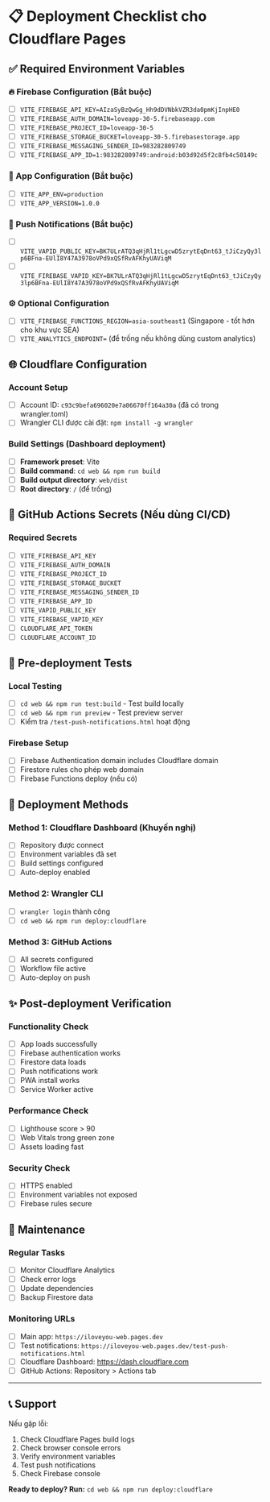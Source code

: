 # 📋 Deployment Checklist cho Cloudflare Pages

## ✅ Required Environment Variables

### 🔥 Firebase Configuration (Bắt buộc)
- [ ] `VITE_FIREBASE_API_KEY=AIzaSyBzQwGg_Hh9dDVNbkVZR3da0pmKjInpHE0`
- [ ] `VITE_FIREBASE_AUTH_DOMAIN=loveapp-30-5.firebaseapp.com`
- [ ] `VITE_FIREBASE_PROJECT_ID=loveapp-30-5`
- [ ] `VITE_FIREBASE_STORAGE_BUCKET=loveapp-30-5.firebasestorage.app`
- [ ] `VITE_FIREBASE_MESSAGING_SENDER_ID=983282809749`
- [ ] `VITE_FIREBASE_APP_ID=1:983282809749:android:b03d92d5f2c8fb4c50149c`

### 📱 App Configuration (Bắt buộc)
- [ ] `VITE_APP_ENV=production`
- [ ] `VITE_APP_VERSION=1.0.0`

### 🔔 Push Notifications (Bắt buộc)
- [ ] `VITE_VAPID_PUBLIC_KEY=BK7ULrATQ3qHjRl1tLgcwD5zrytEqDnt63_tJiCzyQy3lp6BFna-EUlI8Y47A3978oVPd9xQSfRvAFKhyUAViqM`
- [ ] `VITE_FIREBASE_VAPID_KEY=BK7ULrATQ3qHjRl1tLgcwD5zrytEqDnt63_tJiCzyQy3lp6BFna-EUlI8Y47A3978oVPd9xQSfRvAFKhyUAViqM`

### ⚙️ Optional Configuration
- [ ] `VITE_FIREBASE_FUNCTIONS_REGION=asia-southeast1` (Singapore - tốt hơn cho khu vực SEA)
- [ ] `VITE_ANALYTICS_ENDPOINT=` (để trống nếu không dùng custom analytics)

## 🌐 Cloudflare Configuration

### Account Setup
- [ ] Account ID: `c93c9befa696020e7a06670ff164a30a` (đã có trong wrangler.toml)
- [ ] Wrangler CLI được cài đặt: `npm install -g wrangler`

### Build Settings (Dashboard deployment)
- [ ] **Framework preset**: Vite
- [ ] **Build command**: `cd web && npm run build`
- [ ] **Build output directory**: `web/dist`
- [ ] **Root directory**: `/` (để trống)

## 🔧 GitHub Actions Secrets (Nếu dùng CI/CD)

### Required Secrets
- [ ] `VITE_FIREBASE_API_KEY`
- [ ] `VITE_FIREBASE_AUTH_DOMAIN`
- [ ] `VITE_FIREBASE_PROJECT_ID`
- [ ] `VITE_FIREBASE_STORAGE_BUCKET`
- [ ] `VITE_FIREBASE_MESSAGING_SENDER_ID`
- [ ] `VITE_FIREBASE_APP_ID`
- [ ] `VITE_VAPID_PUBLIC_KEY`
- [ ] `VITE_FIREBASE_VAPID_KEY`
- [ ] `CLOUDFLARE_API_TOKEN`
- [ ] `CLOUDFLARE_ACCOUNT_ID`

## 🧪 Pre-deployment Tests

### Local Testing
- [ ] `cd web && npm run test:build` - Test build locally
- [ ] `cd web && npm run preview` - Test preview server
- [ ] Kiểm tra `/test-push-notifications.html` hoạt động

### Firebase Setup
- [ ] Firebase Authentication domain includes Cloudflare domain
- [ ] Firestore rules cho phép web domain
- [ ] Firebase Functions deploy (nếu có)

## 🚀 Deployment Methods

### Method 1: Cloudflare Dashboard (Khuyến nghị)
- [ ] Repository được connect
- [ ] Environment variables đã set
- [ ] Build settings configured
- [ ] Auto-deploy enabled

### Method 2: Wrangler CLI
- [ ] `wrangler login` thành công
- [ ] `cd web && npm run deploy:cloudflare`

### Method 3: GitHub Actions
- [ ] All secrets configured
- [ ] Workflow file active
- [ ] Auto-deploy on push

## ✨ Post-deployment Verification

### Functionality Check
- [ ] App loads successfully
- [ ] Firebase authentication works
- [ ] Firestore data loads
- [ ] Push notifications work
- [ ] PWA install works
- [ ] Service Worker active

### Performance Check
- [ ] Lighthouse score > 90
- [ ] Web Vitals trong green zone
- [ ] Assets loading fast

### Security Check
- [ ] HTTPS enabled
- [ ] Environment variables not exposed
- [ ] Firebase rules secure

## 🔄 Maintenance

### Regular Tasks
- [ ] Monitor Cloudflare Analytics
- [ ] Check error logs
- [ ] Update dependencies
- [ ] Backup Firestore data

### Monitoring URLs
- [ ] Main app: `https://iloveyou-web.pages.dev`
- [ ] Test notifications: `https://iloveyou-web.pages.dev/test-push-notifications.html`
- [ ] Cloudflare Dashboard: https://dash.cloudflare.com
- [ ] GitHub Actions: Repository > Actions tab

---

## 📞 Support

Nếu gặp lỗi:
1. Check Cloudflare Pages build logs
2. Check browser console errors
3. Verify environment variables
4. Test push notifications
5. Check Firebase console

**Ready to deploy? Run:** `cd web && npm run deploy:cloudflare` 
